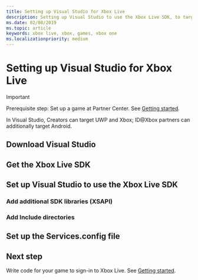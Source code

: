 ```yaml
---
title: Setting up Visual Studio for Xbox Live
description: Setting up Visual Studio to use the Xbox Live SDK, to target UWP, Xbox, or Android.
ms.date: 02/08/2019
ms.topic: article
keywords: xbox live, xbox, games, xbox one
ms.localizationpriority: medium
---
```

# Setting up Visual Studio for Xbox Live

   > [!IMPORTANT]
   > Prerequisite step: Set up a game at Partner Center. See [Getting started](index.md).

In Visual Studio, Creators can target UWP and Xbox; ID@Xbox partners can additionally target Android.


<!--===================================================-->
## Download Visual Studio



<!--===================================================-->
## Get the Xbox Live SDK



<!--===================================================-->
## Set up Visual Studio to use the Xbox Live SDK


### Add additional SDK libraries (XSAPI)


### Add Include directories



<!--===================================================-->
## Set up the Services.config file



<!--===================================================-->
## Next step

Write code for your game to sign-in to Xbox Live. See [Getting started](index.md).
